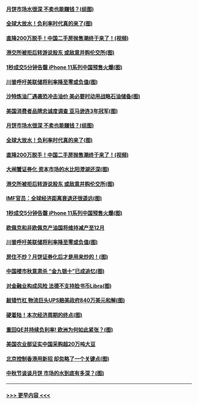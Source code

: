 #### [月饼市场水很深 不卖也能赚钱？(组图)](../pages/p5/907365.md?t=09151111) 
#### [全球大放水！负利率时代真的来了(图)](../pages/p5/907372.md?t=09151111) 
#### [直降200万脱手！中国二手房抛售潮终于来了！(视频)](../pages/p5/907361.md?t=09151111) 
#### [港交所被拒后转游说股东 或敌意并购伦交所(图)](../pages/p5/907380.md?t=09151111) 
#### [1秒成交5分钟告罄 iPhone 11系列中国预售火爆(图)](../pages/p5/907373.md?t=09151111) 
#### [川普呼吁美联储将利率降至零或负值(图)](../pages/p5/907303.md?t=09151111) 
#### [沙特炼油厂遇袭恐冲击油价 美必要时动用战略石油储备(图)](../pages/p5/907420.md?t=09151111) 
#### [美国消费者品牌忠诚度调查 亚马逊连3年冠军(图)](../pages/p5/907416.md?t=09151111) 
#### [月饼市场水很深 不卖也能赚钱？(组图)](../pages/p5/907365.md?t=09151111) 
#### [全球大放水！负利率时代真的来了(图)](../pages/p5/907372.md?t=09151111) 
#### [直降200万脱手！中国二手房抛售潮终于来了！(视频)](../pages/p5/907361.md?t=09151111) 
#### [大闸蟹证券化 资本市场的水比阳澄湖还深(图)](../pages/p5/907370.md?t=09151111) 
#### [港交所被拒后转游说股东 或敌意并购伦交所(图)](../pages/p5/907380.md?t=09151111) 
#### [IMF官员：全球经济距离衰退还很遥远(图)](../pages/p5/907377.md?t=09151111) 
#### [1秒成交5分钟告罄 iPhone 11系列中国预售火爆(图)](../pages/p5/907373.md?t=09151111) 
#### [欧佩克和非欧佩克产油国将维持减产至12月](../pages/p5/907339.md?t=09151111) 
#### [川普呼吁美联储将利率降至零或负值(图)](../pages/p5/907303.md?t=09151111) 
#### [房住不炒？月饼证券化后才是用来炒的！(图)](../pages/p5/907337.md?t=09151111) 
#### [中国楼市秋意肃杀 “金九银十”已成追忆(图)](../pages/p5/907275.md?t=09151111) 
#### [对金融业构成风险 法德不支持脸书币Libra(图)](../pages/p5/907312.md?t=09151111) 
#### [敲错竹杠 物流巨头UPS赔美政府840万美元和解(图)](../pages/p5/907308.md?t=09151111) 
#### [硬着陆！本次经济周期的终点(图)](../pages/p5/907268.md?t=09151111) 
#### [重回QE并持续负利率! 欧洲为何如此紧张？(图)](../pages/p5/907269.md?t=09151111) 
#### [美国农业部证实中国采购超20万吨大豆](../pages/p5/907287.md?t=09151111) 
#### [北京控制香港用新招 却忽略了一个关键点(图)](../pages/p5/907256.md?t=09151111) 
#### [中秋节谈谈月饼 市场的水到底有多深？(图)](../pages/p5/907241.md?t=09151111) 

----
#### [ >>> 更早内容 <<< ](../indexes/p5-earlier.md)
